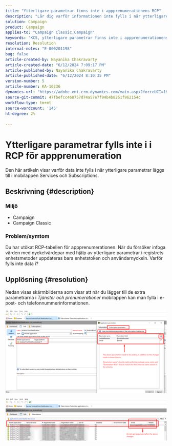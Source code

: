 ```yaml
---
title: "Ytterligare parametrar finns inte i appprenumerationens RCP"
description: "Lär dig varför informationen inte fylls i när ytterligare parametrar läggs till i mobilappen Services and Subscriptions."
solution: Campaign
product: Campaign
applies-to: "Campaign Classic,Campaign"
keywords: "KCS, ytterligare parametrar finns inte i appprenumerationens Rcp, ACC, Campaign Classic"
resolution: Resolution
internal-notes: "E-000201198"
bug: false
article-created-by: Nayanika Chakravarty
article-created-date: "6/12/2024 7:09:17 PM"
article-published-by: Nayanika Chakravarty
article-published-date: "6/12/2024 8:10:35 PM"
version-number: 5
article-number: KA-16236
dynamics-url: "https://adobe-ent.crm.dynamics.com/main.aspx?forceUCI=1&pagetype=entityrecord&etn=knowledgearticle&id=63d39f42-ef28-ef11-840a-000d3a3764e0"
source-git-commit: 47fbefcc468757d74a57e7f94b4b8261f962154c
workflow-type: tm+mt
source-wordcount: '145'
ht-degree: 2%

---
```


# Ytterligare parametrar fylls inte i i RCP för appprenumeration


Den här artikeln visar varför data inte fylls i när ytterligare parametrar läggs till i mobilappen Services och Subscriptions.

## Beskrivning {#description}


### <b>Miljö</b>

- Campaign
- Campaign Classic


### <b>Problem/symtom</b>

Du har utökat RCP-tabellen för appprenumerationen. När du försöker infoga värden med nyckelvärdepar med hjälp av ytterligare parametrar i registrets enhetsmetoder uppdateras bara enhetstoken och användarnyckeln. Varför fylls inte data i?


## Upplösning {#resolution}


Nedan visas skärmbilderna som visar att när du lägger till de extra parametrarna i *Tjänster och prenumerationer* mobilappen kan man fylla i e-post- och telefonnummerinformationen.

![](assets/bc1c5473-4bd0-ec11-a7b5-00224809c556.png)



![](assets/ddd78ad4-4bd0-ec11-a7b5-00224809c556.png)

